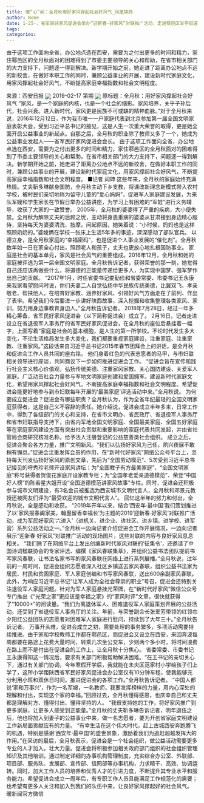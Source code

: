 ```yaml
---
title: 暖“心”闻：全月秋用好家风撑起社会好风气_凤凰陕西
author: None
date: 1-25-，省军民好家风促进会举办“迎新春·好家风”对联推广活动，走进鄠邑区甘亭街道人民路社区，左为全-秋。（受访者供图）
tags: 
categories: 
---
```

由于这项工作面向全省，办公地点选在西安，需要为之付出更多的时间和精力，家住鄠邑区的全月秋面对的困难得到了市委主要领导的关心和帮助，在省市相关部门的大力支持下，问题逐一得到解决。新学期开始之前，她走进了距离办公地点不远的新校舍，在做好本职工作的同时，兼顾公益事业的开展，建设新时代家庭文化，用家风撑起社会好风气，不断提高家庭幸福指数和社会文明程度。
<!-- more -->
来源：西安日报
<img align="center" border="0" src="http://p2.ifengimg.com/a/2019_08/bb1afdc32e68f9e_size103_w400_h266.jpg" />
2019-02-17 第期
<img align="center" border="0" src="http://p2.ifengimg.com/a/2016/0810/204c433878d5cf9size1_w16_h16.png" />
原标题：全月秋：用好家风撑起社会好风气
“家风，是一个家庭的内核，也是一个社会的缩影。家风培养，关乎子孙后代，社会兴衰。进入新时代，家风更是民族不可或缺的精神血脉。”对于全月秋来说，2016年12月12日，作为我市唯一一户家庭代表到北京参加第一届全国文明家庭表彰大会，受到习近平总书记的接见，这是人生一次重大荣誉的取得，更是她全面开启公益事业的新起点。自那之后，全月秋的职业除了教师又多了一个，她成为公益事业发起人——省军民好家风促进会会长。
由于这项工作面向全省，办公地点选在西安，需要为之付出更多的时间和精力，家住鄠邑区的全月秋面对的困难得到了市委主要领导的关心和帮助，在省市相关部门的大力支持下，问题逐一得到解决。新学期开始之前，她走进了距离办公地点不远的新校舍，在做好本职工作的同时，兼顾公益事业的开展，建设新时代家庭文化，用家风撑起社会好风气，不断提高家庭幸福指数和社会文明程度。
■记者 闫珅
这些年来，全月秋的家庭始终充满热情。丈夫靳多琳献身国防，全月秋主动下乡支教，将课改新理念新模式带入农村学校，被村民们亲切地称为留守儿童的“爱心妈妈”，促进军人家庭建设发展，为来队军嫂和学生家长在节假日举办公益讲座，为学习上有困难的“军娃”进行义务辅导，收获了大家的一致赞誉。
2005年，全月秋的婆婆得了严重的疾病，大小便失禁。全月秋为解除丈夫的后顾之忧，主动将身患重病的婆婆从甘肃接到身边精心服侍，坚持每天为婆婆清洗、按摩。问起原因，她笑着说：“小时候，妈妈也是这样照顾奶奶的。”婆媳俩在学校一张床上生活5年多的事迹，深深感动了部队官兵。 以德立身，是全月秋家庭的“幸福密码”，也是促进个人事业发展的“催化剂”。全月秋数年如一日在家全心付出，照顾老人和孩子，丈夫也更放心地扎根国防事业。
家庭是社会的基本单元，家风是社会风气的重要组成。2016年12月，全月秋和她的家庭被评选为第一届全国文明家庭。全月秋告诉记者，获得荣誉的那一刻，她觉得自己还应该再做些什么，将道德的正能量传递给更多人，为实现中国梦、强军梦作出自己的贡献。
“2017年1月，时任省委书记娄勤俭和省委常委、市委书记王永康来我家看望慰问时说，你们夫妻二人自觉弘扬中华民族传统美德，比翼双飞、孝亲敬老、帮扶他人，在培育好家教、涵养好家风、引领好风气方面走在了前列、作出了表率。希望我们今后要进一步讲好陕西故事，深入挖掘和收集整理各类家风、家训，努力用身边事教育身边人。”全月秋告诉记者。
2018年7月28日，经过一年多精心筹备，省军民好家风促进会（以下简称促进会）成立了。
2月16日，记者走进设立在省退役军人事务厅的省军民好家风促进会，在全月秋的座位后悬挂着一幅字，上面写着“家庭是社会的基本细胞，是人生的第一所学校。不论时代发生多大变化，不论生活格局发生多大变化，我们都要重视家庭建设，注重家庭、注重家教、注重家风。”这段话来自习近平总书记2015年春节团拜会上的讲话，是全月秋和促进会工作人员共同的座右铭。
他们身着红色的代表志愿者的马甲，与市妇联相关领导进行座谈，共同商议下一步如何推进促进会工作。
“促进会旨在宣传和践行社会主义核心价值观，弘扬传统美德、注重家风家教、关心国防建设、关爱军人家庭。广泛动员社会力量参与军地文明家庭创建和爱国拥军。建设新时代家庭文化，希望用家风撑起社会好风气，不断提高家庭幸福指数和社会文明程度。希望促进会能更好地参与到市妇联每年开展的‘最美家庭’评选活动中来。”全月秋说。
为何要成立促进会？促进会有哪些职责？全月秋认为，作为全省年纪最轻的全国文明家庭获得者，这是自己义不容辞的责任。她介绍说，促进会成立半年多来，日常工作中，得到了各级部门的关心和支持，在省市文明办、省民政厅、省退役军人事务厅和省市妇联指导支持下，由省内军地全国文明家庭、全国最美家庭、全国五好家庭等在家庭家风建设方面有突出社会贡献和重要影响的家庭代表共同发起，并由省社管局会商研究核准名称，给予法人注册登记的公益慈善类社会组织。
成立之后，促进会聚会各方力量，推广文明新风。“我们以弘扬好家风为己任，夙兴夜寐不敢稍有懈怠。”促进会注重发挥会员的作用，在“新时代好家风”网络公众号平台上，坚持每天刊发弘扬好家风的原创文章，先后为“全国劳动模范”、5次受到习近平总书记接见的呼秀珍老师开设家风讲坛；为“全国教子有方最美家庭”、“全国文明家庭”称号获得者贺俊花家庭开设家教专栏；为“全国孝老爱亲道德模范”、荣登“中国好人榜”的陈若星大姐开设“全国道德模范讲家风故事”专栏。同时，促进会还积极参与城市文明建设，有3名会员被推选为西安城市文明代言人，全月秋和邓景元教授还被网友们评为“最受欢迎的城市文明代言人”。
回忆这半年的努力和付出，全月秋说，全是感动和收获。
“2019年开年以来，结合‘西安年·最中国’我们策划推进了以‘家风报春阖家美，翰墨留香幸福长’为主题的2019‘迎新春·好家风’对联推广活动，成为军民好家风‘六进入’（进机关、进企业、进社区、进乡镇、进学校、进军营）系列公益活动之一。”全月秋一边向记者介绍促进会工作开展情况，一边向记者展示“迎新春·好家风”对联推广活动的现场图片，这些对联的内容与良好家风息息相关。
“我们除了在网络平台上发出创编新时代家风对联的‘征集令’，还邀请了中国诗词楹联协会的专家评选、编撰《家风春联集萃》，并组织公益书法团队提前书写家风春联，让书法名家书写的家风春联在网络上进行系列展播。”全月秋说，过年前的一周时间，促进会组织志愿者深入社区乡镇送去家风春联，组织公益书法家为居民、村民和贫困家庭、军人家庭创编和书写家风春联，送出600余副家风春联。
此外，为响应习近平总书记“让军人成为全社会尊崇的职业”号召，促进会还特别关注退役军人家庭问题。针对为军人家庭悬挂光荣牌，在“新时代好家风”微信公众号专门推出《“光荣之家”更应该是幸福之家》的“家风时评”文章，很快就获得了“10000+”的阅读量。“我们为离退休军人、困难退役军人家庭策划开展的公益活动，还受到了省退役军人事务厅的关注。年前，与荣誉副会长张爱芳带领的红领巾夕阳红公益团队的志愿者对困难军人家庭进行慰问，持续到了大年三十。”全月秋告诉记者。
万事开头难，促进会成立之初，需要处理的事务繁多，多项活动需要持续推进。由于家和学校教师工作都在鄠邑区，而促进会又设立在西安，来回奔波每周都要在路途上花费大量时间，转乘几次坐公交车，少则两个多小时。将时间浪费在路上而不是付出在促进会的工作上，让全月秋十分焦心。
省委常委、市委书记王永康得知这一情况后，要求有关部门积极帮助解决困难。“在王书记的亲切关心下，通过有关部门协调，今年寒假开学后，我就能在未央区范家村小学给孩子们上学了，这所小学距陕西省军民好家风促进会办公室仅有10分钟车程，使我能够充分利用小班和双休日时间，推进促进会的各项工作。”全月秋告诉记者。
“中国人都说‘家和万事兴’，作为一名军嫂，一名教师，我要发挥榜样的力量，用内心深处的理解和付出，实现这个家的幸福。”回顾过去，全月秋懂得感恩，也庆幸自己和丈夫都是理解对方、懂得付出、懂得坚持的人。
“我很支持她的工作，将好家风推广到更多家庭，让更多人感受到正能量。”全月秋的丈夫靳多琳告诉记者，明年退伍之后，他也将加入到妻子的公益事业中来，做一名志愿者，要为开创省家庭文明建设工作新局面贡献应有的力量。
“有幸生活在这个伟大时代，赶上古城西安奔跑腾飞的机遇，特别是感谢‘西安年·最中国’的盛世景象，激励着我们为追赶超越发挥大的作用。”在采访的最后，全月秋表示，促进会是一个社会组织，做公益活动需要更多专业的人才加入，壮大力量。促进会将积极参加相关政府部门组织的社会组织管理知识及其他培训，通过制定详细的办事机构管理制度，充实综合办公室、外联部、项目部、服务队、发展部、宣传部、信网部等办事机构，力求精干、高效、协调运转。同时，加大工作人员的培养和优秀人才的引进力度，不断提升其专业水平和服务能力。希望促进会成立一周年后，有专职工作人员且能满足工作规范化的需要；也希望有更多人关注和加入到我们的队伍中来，让良好家风撑起好的社会风气。
暖新闻官方微信
